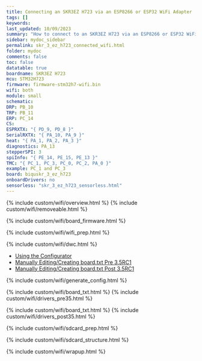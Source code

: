 ```yaml
---
title: Connecting an SKR3EZ H723 via an ESP8266 or ESP32 WiFi Adapter
tags: []
keywords: 
last_updated: 10/09/2023
summary: "How to connect to an SKR3EZ H723 via an ESP8266 or ESP32 WiFi Adapter"
sidebar: mydoc_sidebar
permalink: skr_3_ez_h723_connected_wifi.html
folder: mydoc
comments: false
toc: false
datatable: true
boardname: SKR3EZ H723
mcu: STM32H723
firmware: firmware-stm32h7-wifi.bin
wifi: both
module: small
schematic: 
DRP: PB_10
TRP: PB_11
ERP: PC_14
CS: 
ESPRXTX: "{ PD_9, PD_8 }"
SerialRXTX: "{ PA_10, PA_9 }"
heat: "{ PA_1, PA_2, PA_3 }"
diagnostics: PA_13
stepperSPI: 3
spiInfo: "{ PE_14, PE_15, PE_13 }"
TMC: "{ PC_1, PC_3, PC_0, PC_2, PA_0 }"
example: PC_1 and PC_3
board: biquskr_3_ez_h723
onboardDrivers: no
sensorless: "skr_3_ez_h723_sensorless.html"
---
```


{% include custom/wifi/overview.html %}
{% include custom/wifi/removeable.html %}

{% include custom/wifi/board_firmware.html %}

{% include custom/wifi/wifi_prep.html %}

{% include custom/wifi/dwc.html %}

<ul id="profileTabs" class="nav nav-tabs">
    <li class="active"><a class="noCrossRef" href="#generate" data-toggle="tab">Using the Configurator</a></li>
    <li><a class="noCrossRef" href="#manualpre35" data-toggle="tab">Manually Editing/Creating board.txt Pre 3.5RC1</a></li>
    <li><a class="noCrossRef" href="#manualpost35" data-toggle="tab">Manually Editing/Creating board.txt Post 3.5RC1</a></li>
</ul>
  <div class="tab-content">
<div role="tabpanel" class="tab-pane active" id="generate" markdown="1">

{% include custom/wifi/generate_config.html %}

</div>

<div role="tabpanel" class="tab-pane" id="manualpre35" markdown="1">

{% include custom/wifi/board_txt.html %}
{% include custom/wifi/drivers_pre35.html %}

</div>

<div role="tabpanel" class="tab-pane" id="manualpost35" markdown="1">

{% include custom/wifi/board_txt.html %}
{% include custom/wifi/drivers_post35.html %}

</div>

</div>

{% include custom/wifi/sdcard_prep.html %}

{% include custom/wifi/sdcard_structure.html %}

{% include custom/wifi/wrapup.html %}
